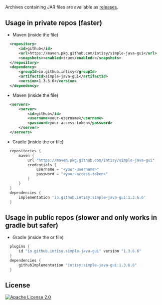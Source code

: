 # 

Archives containing JAR files are available as [releases](https://github.com/intisy/simple-java-gui/releases).

## Usage in private repos (faster)

 * Maven (inside the  file)
```xml
  <repository>
      <id>github</id>
      <url>https://maven.pkg.github.com/intisy/simple-java-gui</url>
      <snapshots><enabled>true</enabled></snapshots>
  </repository>
  <dependency>
      <groupId>io.github.intisy</groupId>
      <artifactId>simple-java-gui</artifactId>
      <version>1.3.6.6</version>
  </dependency>
```

 * Maven (inside the  file)
```xml
  <servers>
      <server>
          <id>github</id>
          <username>your-username</username>
          <password>your-access-token</password>
      </server>
  </servers>
```

 * Gradle (inside the  or  file)
```groovy
  repositories {
      maven {
          url "https://maven.pkg.github.com/intisy/simple-java-gui"
          credentials {
              username = "<your-username>"
              password = "<your-access-token>"
          }
      }
  }
  dependencies {
      implementation 'io.github.intisy:simple-java-gui:1.3.6.6'
  }
```

## Usage in public repos (slower and only works in gradle but safer)

 * Gradle (inside the  or  file)
```groovy
  plugins {
      id "io.github.intisy.simple-java-gui" version "1.3.6.6"
  }
  dependencies {
      githubImplementation "intisy:simple-java-gui:1.3.6.6"
  }
```

## License

[![Apache License 2.0](https://img.shields.io/badge/License-Apache_2.0-blue.svg)](LICENSE)
